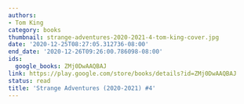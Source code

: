 ```yaml
---
authors:
- Tom King
category: books
thumbnail: strange-adventures-2020-2021-4-tom-king-cover.jpg
date: '2020-12-25T08:27:05.312736-08:00'
end_date: '2020-12-26T09:26:00.786098-08:00'
ids:
  google_books: ZMj0DwAAQBAJ
link: https://play.google.com/store/books/details?id=ZMj0DwAAQBAJ
status: read
title: 'Strange Adventures (2020-2021) #4'
---
```

